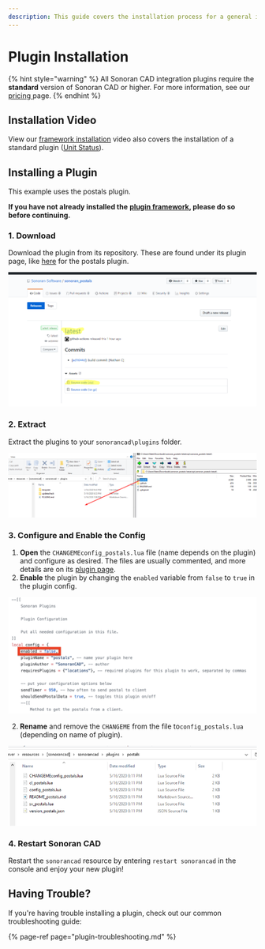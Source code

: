 ```yaml
---
description: This guide covers the installation process for a general integration plugin.
---
```


# Plugin Installation

{% hint style="warning" %}
All Sonoran CAD integration plugins require the **standard** version of Sonoran CAD or higher. For more information, see our [pricing ](../../../pricing/faq/)page.
{% endhint %}

## Installation Video

View our [framework installation](https://youtu.be/EsQWGnyrvm8) video also covers the installation of a standard plugin \([Unit Status](../available-plugins/unit-status.md)\).

## Installing a Plugin

This example uses the postals plugin.

**If you have not already installed the** [**plugin framework**](../framework-installation.md)**, please do so before continuing.**

### 1. Download

Download the plugin from its repository. These are found under its plugin page, like [here](../available-plugins/postals.md) for the postals plugin.

![](../../../.gitbook/assets/plugin_1.png)

### 2. Extract

Extract the plugins to your `sonorancad\plugins` folder.

![](../../../.gitbook/assets/plugin_2.png)

### 3. Configure and Enable the Config

1. **Open** the `CHANGEMEconfig_postals.lua` file \(name depends on the plugin\) and configure as desired. The files are usually commented, and more details are on its [plugin page](../available-plugins/postals.md). 
2. **Enable** the plugin by changing the `enabled` variable from `false` to `true` in the plugin config.

![](../../../.gitbook/assets/screen-shot-2020-05-25-at-10.00.45-pm.png)

2. **Rename** and remove the `CHANGEME` from the file to`config_postals.lua` \(depending on name of plugin\).

![This is how your folder should look now.](../../../.gitbook/assets/plugin_3.png)

### 4. Restart Sonoran CAD

Restart the `sonorancad` resource by entering `restart sonorancad` in the console and enjoy your new plugin!

## Having Trouble?

If you're having trouble installing a plugin, check out our common troubleshooting guide:

{% page-ref page="plugin-troubleshooting.md" %}



